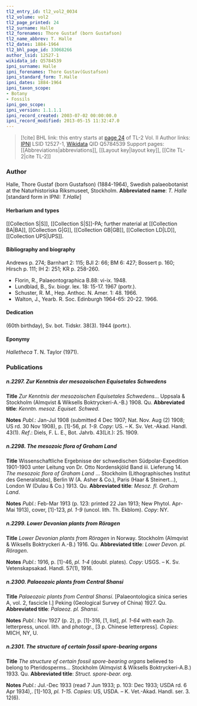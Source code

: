```yaml
---
tl2_entry_id: tl2_vol2_0034
tl2_volume: vol2
tl2_page_printed: 24
tl2_surname: Halle
tl2_forenames: Thore Gustaf (born Gustafson)
tl2_name_abbrev: T. Halle
tl2_dates: 1884-1964
tl2_bhl_page_id: 33068266
author_lsid: 12527-1
wikidata_id: Q5784539
ipni_surname: Halle
ipni_forenames: Thore Gustav(Gustafson)
ipni_standard_form: T.Halle
ipni_dates: 1884-1964
ipni_taxon_scope: 
- Botany
- Fossils
ipni_geo_scope: 
ipni_version: 1.1.1.1
ipni_record_created: 2003-07-02 00:00:00.0
ipni_record_modified: 2013-05-15 11:32:47.0
---
```


> [!cite] BHL link: this entry starts at [page 24](https://www.biodiversitylibrary.org/page/33068266) of TL-2 Vol. II
> Author links: [IPNI](https://www.ipni.org/a/12527-1) LSID 12527-1, [Wikidata](https://www.wikidata.org/wiki/Q5784539) QID Q5784539
> Support pages: [[Abbreviations|abbreviations]], [[Layout key|layout key]], [[Cite TL-2|cite TL-2]]

### Author

Halle, Thore Gustaf (born Gustafson) (1884-1964), Swedish palaeobotanist at the Naturhistoriska Riksmuseet, Stockholm. 
**Abbreviated name**: *T. Halle* \[standard form in IPNI: *T.Halle*\]

#### Herbarium and types

[[Collection S|S]], [[Collection S|S]]-PA; further material at [[Collection BA|BA]], [[Collection G|G]], [[Collection GB|GB]], [[Collection LD|LD]], [[Collection UPS|UPS]].

#### Bibliography and biography

Andrews p. 274; Barnhart 2: 115; BJI 2: 66; BM 6: 427; Bossert p. 160; Hirsch p. 111; IH 2: 251; KR p. 258-260.
- Florin, R., Palaeontographica B.88: vi-ix. 1948.
- Lundblad, B., Sv. biogr. lex. 18: 15-17. 1967 (portr.).
- Schuster, R. M., Hep. Anthoc. N. Amer. 1: 48. 1966.
- Walton, J., Yearb. R. Soc. Edinburgh 1964-65: 20-22. 1966.

#### Dedication

(60th birthday), Sv. bot. Tidskr. 38(3). 1944 (portr.).

#### Eponymy

*Halletheca* T. N. Taylor (1971).

### Publications

##### n.2297. Zur Kenntnis der mesozoischen Equisetales Schwedens

**Title**
*Zur Kenntnis der mesozoischen Equisetales Schwedens*... Uppsala & Stockholm (Almqvist & Wiksells Boktryckeri-A.-B.) 1908. Qu.
**Abbreviated title**: *Kenntn. mesoz. Equiset. Schwed.*

**Notes**
*Publ*.: Jan-Jul 1908 (submitted 4 Dec 1907; Nat. Nov. Aug (2) 1908; US rd. 30 Nov 1908), p. \[1\]-56, *pl. 1-9. Copy*: US. – K. Sv. Vet.-Akad. Handl. 43(1).
*Ref*.: Diels, F. L. E., Bot. Jahrb. 43(Lit.): 25. 1909.

##### n.2298. The mesozoic flora of Graham Land

**Title**
Wissenschaftliche Ergebnisse der schwedischen Südpolar-Expedition 1901-1903 unter Leitung von Dr. Otto Nordenskjöld Band iii. Lieferung 14. *The mesozoic flora of Graham Land* ... Stockholm (Lithographisches Institut des Generalstabs), Berlin W (A. Asher & Co.), Paris (Haar & Steinert...), London W (Dulau & Co.) 1913. Qu.
**Abbreviated title**: *Mesoz. fl. Graham Land*.

**Notes**
*Publ*.: Feb-Mar 1913 (p. 123: printed 22 Jan 1913; New Phytol. Apr-Mai 1913), cover, \[1\]-123, *pl. 1-9* (uncol. lith. Th. Ekblom). *Copy*: NY.

##### n.2299. Lower Devonian plants from Röragen

**Title**
*Lower Devonian plants from Röragen* in Norway. Stockholm (Almqvist & Wiksells Boktryckeri A.-B.) 1916. Qu.
**Abbreviated title**: *Lower Devon. pl. Röragen*.

**Notes**
*Publ*.: 1916, p. \[1\]-46, *pl. 1-4* (doubl. plates). *Copy*: USGS. – K. Sv. Vetenskapsakad. Handl. 57(1), 1916.

##### n.2300. Palaeozoic plants from Central Shansi

**Title**
*Palaeozoic plants from Central Shansi*. \[Palaeontologica sinica series A, vol. 2, fascicle I.\] Peking (Geological Survey of China) 1927. Qu.
**Abbreviated title**: *Palaeoz. pl. Shansi*.

**Notes**
*Publ*.: Nov 1927 (p. 2), p. \[1\]-316, \[1, list\], *pl. 1-64* with each 2p. letterpress, uncol. lith. and photogr., \[3 p. Chinese letterpress\]. *Copies*: MICH, NY, U.

##### n.2301. The structure of certain fossil spore-bearing organs

**Title**
*The structure of certain fossil spore-bearing organs* believed to belong to Pteridosperms... Stockholm (Almqvist & Wiksells Boktryckeri-A.B.) 1933. Qu.
**Abbreviated title**: *Struct. spore-bear. org.*

**Notes**
*Publ*.: Jul.-Dec 1933 (read 7 Jun 1933; p. 103: Dec 1933; USDA rd. 6 Apr 1934),. \[1\]-103, *pl. 1-15. Copies*: US, USDA. – K. Vet.-Akad. Handl. ser. 3. 12(6).

